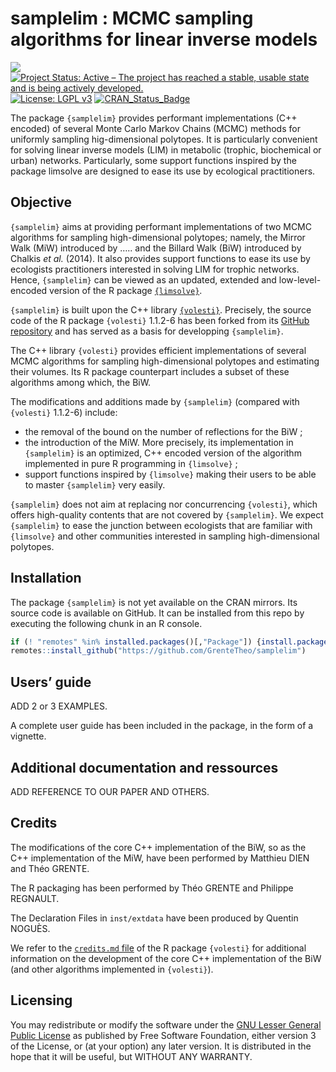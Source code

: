 samplelim : MCMC sampling algorithms for linear inverse models
================

![](https://img.shields.io/badge/lifecycle-maturing-blue.svg) [![Project
Status: Active – The project has reached a stable, usable state and is
being actively
developed.](http://www.repostatus.org/badges/latest/active.svg)](http://www.repostatus.org/#active)
[![License: LGPL
v3](https://img.shields.io/badge/License-LGPL%20v3-blue.svg)](https://www.gnu.org/licenses/lgpl-3.0)
[![CRAN_Status_Badge](http://www.r-pkg.org/badges/version/regexplain)](https://cran.r-project.org/package=samplelim)

The package `{samplelim}` provides performant implementations (C++
encoded) of several Monte Carlo Markov Chains (MCMC) methods for
uniformly sampling hig-dimensional polytopes. It is particularly
convenient for solving linear inverse models (LIM) in metabolic
(trophic, biochemical or urban) networks. Particularly, some support
functions inspired by the package limsolve are designed to ease its use
by ecological practitioners.

## Objective

`{samplelim}` aims at providing performant implementations of two MCMC
algorithms for sampling high-dimensional polytopes; namely, the Mirror
Walk (MiW) introduced by ….. and the Billard Walk (BiW) introduced by
Chalkis *et al.* (2014). It also provides support functions to ease its
use by ecologists practitioners interested in solving LIM for trophic
networks. Hence, `{samplelim}` can be viewed as an updated, extended and
low-level-encoded version of the R package
[`{limsolve}`](https://cran.r-project.org/web/packages/limSolve/index.html).

`{samplelim}` is built upon the C++ library
[`{volesti}`](https://github.com/GeomScale/volesti). Precisely, the
source code of the R package `{volesti}` 1.1.2-6 has been forked from
its [GitHub
repository](https://github.com/GeomScale/volesti/releases/tag/v1.1.2-6)
and has served as a basis for developping `{samplelim}`.

The C++ library `{volesti}` provides efficient implementations of
several MCMC algorithms for sampling high-dimensional polytopes and
estimating their volumes. Its R package counterpart includes a subset of
these algorithms among which, the BiW.

The modifications and additions made by `{samplelim}` (compared with
`{volesti}` 1.1.2-6) include:

- the removal of the bound on the number of reflections for the BiW ;
- the introduction of the MiW. More precisely, its implementation in
  `{samplelim}` is an optimized, C++ encoded version of the algorithm
  implemented in pure R programming in `{limsolve}` ;
- support functions inspired by `{limsolve}` making their users to be
  able to master `{samplelim}` very easily.

`{samplelim}` does not aim at replacing nor concurrencing `{volesti}`,
which offers high-quality contents that are not covered by
`{samplelim}`. We expect `{samplelim}` to ease the junction between
ecologists that are familiar with `{limsolve}` and other communities
interested in sampling high-dimensional polytopes.

## Installation

The package `{samplelim}` is not yet available on the CRAN mirrors. Its
source code is available on GitHub. It can be installed from this repo
by executing the following chunk in an R console.

``` r
if (! "remotes" %in% installed.packages()[,"Package"]) {install.packages("remotes")}
remotes::install_github("https://github.com/GrenteTheo/samplelim")
```

## Users’ guide

ADD 2 or 3 EXAMPLES.

A complete user guide has been included in the package, in the form of a
vignette.

## Additional documentation and ressources

ADD REFERENCE TO OUR PAPER AND OTHERS.

## Credits

The modifications of the core C++ implementation of the BiW, so as the
C++ implementation of the MiW, have been performed by Matthieu DIEN and
Théo GRENTE.

The R packaging has been performed by Théo GRENTE and Philippe REGNAULT.

The Declaration Files in `inst/extdata` have been produced by Quentin
NOGUÈS.

We refer to the [`credits.md`
file](https://github.com/GeomScale/volesti/blob/v1.1.1/doc/credits.md)
of the R package `{volesti}` for additional information on the
development of the core C++ implementation of the BiW (and other
algorithms implemented in `{volesti}`).

## Licensing

You may redistribute or modify the software under the [GNU Lesser
General Public License](LICENSE.md) as published by Free Software
Foundation, either version 3 of the License, or (at your option) any
later version. It is distributed in the hope that it will be useful, but
WITHOUT ANY WARRANTY.
